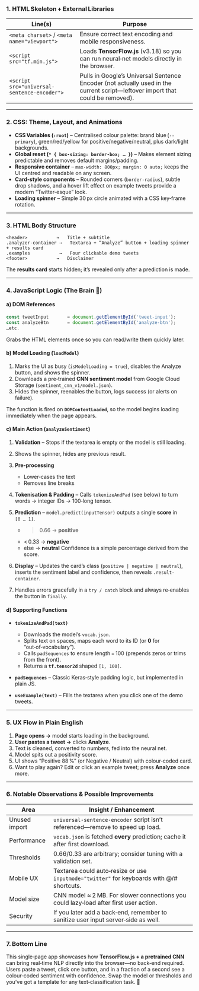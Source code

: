

### 1. HTML Skeleton + External Libraries

| Line(s)                                     | Purpose                                                                                                                       |
| ------------------------------------------- | ----------------------------------------------------------------------------------------------------------------------------- |
| `<meta charset>` / `<meta name="viewport">` | Ensure correct text encoding and mobile responsiveness.                                                                       |
| `<script src="tf.min.js">`                  | Loads **TensorFlow\.js** (v3.18) so you can run neural‑net models directly in the browser.                                    |
| `<script src="universal-sentence-encoder">` | Pulls in Google’s Universal Sentence Encoder (not actually used in the current script—leftover import that could be removed). |

---

### 2. CSS: Theme, Layout, and Animations

* **CSS Variables (`:root`)** – Centralised colour palette: brand blue (`--primary`), green/red/yellow for positive/negative/neutral, plus dark/light backgrounds.
* **Global reset (`* { box-sizing: border-box; … }`)** – Makes element sizing predictable and removes default margins/padding.
* **Responsive container** – `max-width: 800px; margin: 0 auto;` keeps the UI centred and readable on any screen.
* **Card‑style components** – Rounded corners (`border-radius`), subtle drop shadows, and a hover lift effect on example tweets provide a modern “Twitter‑esque” look.
* **Loading spinner** – Simple 30 px circle animated with a CSS key‑frame rotation.

---

### 3. HTML Body Structure

```
<header>           →   Title + subtitle
.analyzer-container →   Textarea + “Analyze” button + loading spinner + results card
.examples           →   Four clickable demo tweets
<footer>           →   Disclaimer
```

The **results card** starts hidden; it’s revealed only after a prediction is made.

---

### 4. JavaScript Logic (The Brain 🧠)

#### a) DOM References

```js
const tweetInput       = document.getElementById('tweet-input');
const analyzeBtn       = document.getElementById('analyze-btn');
…etc.
```

Grabs the HTML elements once so you can read/write them quickly later.

#### b) Model Loading (`loadModel`)

1. Marks the UI as busy (`isModelLoading = true`), disables the Analyze button, and shows the spinner.
2. Downloads a pre‑trained **CNN sentiment model** from Google Cloud Storage (`sentiment_cnn_v1/model.json`).
3. Hides the spinner, reenables the button, logs success (or alerts on failure).

The function is fired on **`DOMContentLoaded`**, so the model begins loading immediately when the page appears.

#### c) Main Action (`analyzeSentiment`)

1. **Validation** – Stops if the textarea is empty or the model is still loading.
2. Shows the spinner, hides any previous result.
3. **Pre‑processing**

   * Lower‑cases the text
   * Removes line breaks
4. **Tokenisation & Padding** – Calls `tokenizeAndPad` (see below) to turn words → integer IDs → 100‑long tensor.
5. **Prediction** – `model.predict(inputTensor)` outputs a single **score** in `[0 … 1]`.

   * >  0.66 → **positive**
   * < 0.33 → **negative**
   * else   → **neutral**
     Confidence is a simple percentage derived from the score.
6. **Display** – Updates the card’s class (`positive | negative | neutral`), inserts the sentiment label and confidence, then reveals `.result-container`.
7. Handles errors gracefully in a `try / catch` block and always re‑enables the button in `finally`.

#### d) Supporting Functions

* **`tokenizeAndPad(text)`**

  * Downloads the model’s `vocab.json`.
  * Splits text on spaces, maps each word to its ID (or **0** for “out‑of‑vocabulary”).
  * Calls `padSequences` to ensure length = 100 (prepends zeros or trims from the front).
  * Returns a **`tf.tensor2d`** shaped `[1, 100]`.

* **`padSequences`** – Classic Keras‑style padding logic, but implemented in plain JS.

* **`useExample(text)`** – Fills the textarea when you click one of the demo tweets.

---

### 5. UX Flow in Plain English

1. **Page opens →** model starts loading in the background.
2. **User pastes a tweet →** clicks **Analyze**.
3. Text is cleaned, converted to numbers, fed into the neural net.
4. Model spits out a positivity score.
5. UI shows “Positive 88 %” (or Negative / Neutral) with colour‑coded card.
6. Want to play again? Edit or click an example tweet; press **Analyze** once more.

---

### 6. Notable Observations & Possible Improvements

| Area          | Insight / Enhancement                                                                     |
| ------------- | ----------------------------------------------------------------------------------------- |
| Unused import | `universal-sentence-encoder` script isn’t referenced—remove to speed up load.             |
| Performance   | `vocab.json` is fetched **every** prediction; cache it after first download.              |
| Thresholds    | 0.66/0.33 are arbitrary; consider tuning with a validation set.                           |
| Mobile UX     | Textarea could auto‑resize or use `inputmode="twitter"` for keyboards with @/# shortcuts. |
| Model size    | CNN model ≈ 2 MB. For slower connections you could lazy‑load after first user action.     |
| Security      | If you later add a back‑end, remember to sanitize user input server‑side as well.         |

---

### 7. Bottom Line

This single‑page app showcases how **TensorFlow\.js + a pretrained CNN** can bring real‑time NLP directly into the browser—no back‑end required. Users paste a tweet, click one button, and in a fraction of a second see a colour‑coded sentiment with confidence. Swap the model or thresholds and you’ve got a template for any text‑classification task. 🚀

